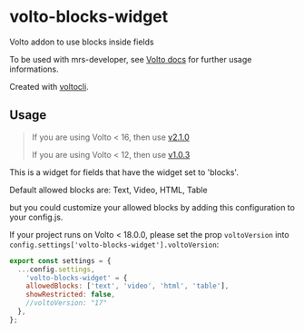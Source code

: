 # volto-blocks-widget

Volto addon to use blocks inside fields

To be used with mrs-developer, see [Volto docs](https://docs.voltocms.com/customizing/add-ons/) for further usage informations.

Created with [voltocli](https://github.com/nzambello/voltocli).

## Usage

> If you are using Volto < 16, then use [v2.1.0](https://github.com/collective/volto-blocks-widget/tree/v2.1.0)
>
> If you are using Volto < 12, then use [v1.0.3](https://github.com/collective/volto-blocks-widget/tree/v1.0.3)

This is a widget for fields that have the widget set to 'blocks'.

Default allowed blocks are:
Text, Video, HTML, Table

but you could customize your allowed blocks by adding this configuration to your config.js.

If your project runs on Volto < 18.0.0, please set the prop `voltoVersion` into `config.settings['volto-blocks-widget'].voltoVersion`:

```jsx
export const settings = {
  ...config.settings,
    'volto-blocks-widget' = {
    allowedBlocks: ['text', 'video', 'html', 'table'],
    showRestricted: false,
    //voltoVersion: "17"
  },
};
```
